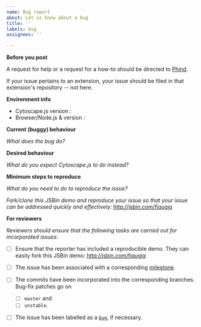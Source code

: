 ```yaml
---
name: Bug report
about: Let us know about a bug
title: ''
labels: bug
assignees: ''

---
```


**Before you post**

A request for help or a request for a how-to should be directed to [Phind]([url](https://www.phind.com/search?c=I%27m%20using%20the%20Cytoscape.js%20graph%20theory%20JS%20library.&q=How%20do%20I%20create%20a%20graph%20in%20my%20HTML%20page)).

If your issue pertains to an extension, your issue should be filed in that extension's repository -- not here.



**Environment info**

- Cytoscape.js version :
- Browser/Node.js & version :



**Current (buggy) behaviour**

_What does the bug do?_



**Desired behaviour**

_What do you expect Cytoscape.js to do instead?_



**Minimum steps to reproduce**

_What do you need to do to reproduce the issue?_

_Fork/clone this JSBin demo and reproduce your issue so that your issue can be addressed quickly and effectively:_
http://jsbin.com/fiqugiq



**For reviewers**

_Reviewers should ensure that the following tasks are carried out for incorporated issues:_

- [ ] Ensure that the reporter has included a reproducible demo.  They can easily fork this JSBin demo: http://jsbin.com/fiqugiq
- [ ] The issue has been associated with a corresponding [milestone](https://github.com/cytoscape/cytoscape.js/milestones).
- [ ] The commits have been incorporated into the corresponding branches.  Bug-fix patches go on
    - [ ] `master` and
    - [ ] `unstable`.
- [ ] The issue has been labelled as a [`bug`](https://github.com/cytoscape/cytoscape.js/labels/bug), if necessary.

